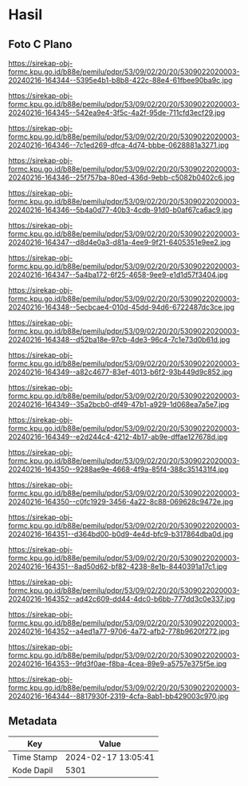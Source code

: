 # Hasil

## Foto C Plano

https://sirekap-obj-formc.kpu.go.id/b88e/pemilu/pdpr/53/09/02/20/20/5309022020003-20240216-164344--5395e4b1-b8b8-422c-88e4-61fbee90ba9c.jpg

https://sirekap-obj-formc.kpu.go.id/b88e/pemilu/pdpr/53/09/02/20/20/5309022020003-20240216-164345--542ea9e4-3f5c-4a2f-95de-711cfd3ecf29.jpg

https://sirekap-obj-formc.kpu.go.id/b88e/pemilu/pdpr/53/09/02/20/20/5309022020003-20240216-164346--7c1ed269-dfca-4d74-bbbe-0628881a3271.jpg

https://sirekap-obj-formc.kpu.go.id/b88e/pemilu/pdpr/53/09/02/20/20/5309022020003-20240216-164346--25f757ba-80ed-436d-9ebb-c5082b0402c6.jpg

https://sirekap-obj-formc.kpu.go.id/b88e/pemilu/pdpr/53/09/02/20/20/5309022020003-20240216-164346--5b4a0d77-40b3-4cdb-91d0-b0af67ca6ac9.jpg

https://sirekap-obj-formc.kpu.go.id/b88e/pemilu/pdpr/53/09/02/20/20/5309022020003-20240216-164347--d8d4e0a3-d81a-4ee9-9f21-6405351e9ee2.jpg

https://sirekap-obj-formc.kpu.go.id/b88e/pemilu/pdpr/53/09/02/20/20/5309022020003-20240216-164347--5a4ba172-6f25-4658-9ee9-e1d1d57f3404.jpg

https://sirekap-obj-formc.kpu.go.id/b88e/pemilu/pdpr/53/09/02/20/20/5309022020003-20240216-164348--5ecbcae4-010d-45dd-94d6-6722487dc3ce.jpg

https://sirekap-obj-formc.kpu.go.id/b88e/pemilu/pdpr/53/09/02/20/20/5309022020003-20240216-164348--d52ba18e-97cb-4de3-96c4-7c1e73d0b61d.jpg

https://sirekap-obj-formc.kpu.go.id/b88e/pemilu/pdpr/53/09/02/20/20/5309022020003-20240216-164349--a82c4677-83ef-4013-b6f2-93b449d9c852.jpg

https://sirekap-obj-formc.kpu.go.id/b88e/pemilu/pdpr/53/09/02/20/20/5309022020003-20240216-164349--35a2bcb0-df49-47b1-a929-1d068ea7a5e7.jpg

https://sirekap-obj-formc.kpu.go.id/b88e/pemilu/pdpr/53/09/02/20/20/5309022020003-20240216-164349--e2d244c4-4212-4b17-ab9e-dffae127678d.jpg

https://sirekap-obj-formc.kpu.go.id/b88e/pemilu/pdpr/53/09/02/20/20/5309022020003-20240216-164350--9288ae9e-4668-4f9a-85f4-388c351431f4.jpg

https://sirekap-obj-formc.kpu.go.id/b88e/pemilu/pdpr/53/09/02/20/20/5309022020003-20240216-164350--c0fc1929-3456-4a22-8c88-069628c9472e.jpg

https://sirekap-obj-formc.kpu.go.id/b88e/pemilu/pdpr/53/09/02/20/20/5309022020003-20240216-164351--d364bd00-b0d9-4e4d-bfc9-b317864dba0d.jpg

https://sirekap-obj-formc.kpu.go.id/b88e/pemilu/pdpr/53/09/02/20/20/5309022020003-20240216-164351--8ad50d62-bf82-4238-8e1b-8440391a17c1.jpg

https://sirekap-obj-formc.kpu.go.id/b88e/pemilu/pdpr/53/09/02/20/20/5309022020003-20240216-164352--ad42c609-dd44-4dc0-b6bb-777dd3c0e337.jpg

https://sirekap-obj-formc.kpu.go.id/b88e/pemilu/pdpr/53/09/02/20/20/5309022020003-20240216-164352--a4ed1a77-9706-4a72-afb2-778b9620f272.jpg

https://sirekap-obj-formc.kpu.go.id/b88e/pemilu/pdpr/53/09/02/20/20/5309022020003-20240216-164353--9fd3f0ae-f8ba-4cea-89e9-a5757e375f5e.jpg

https://sirekap-obj-formc.kpu.go.id/b88e/pemilu/pdpr/53/09/02/20/20/5309022020003-20240216-164344--8817930f-2319-4cfa-8ab1-bb429003c970.jpg


## Metadata

| Key        | Value               |
| ---------- | ------------------- |
| Time Stamp | 2024-02-17 13:05:41 |
| Kode Dapil | 5301                |



